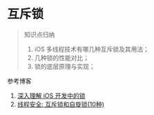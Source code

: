 # 互斥锁

> 知识点归纳
> 1. iOS 多线程技术有哪几种互斥锁及其用法；
> 2. 几种锁的性能对比；
> 3. 锁的底层原理与实现；

参考博客
1. [深入理解 iOS 开发中的锁](https://bestswifter.com/ios-lock/)
2. [线程安全: 互斥锁和自旋锁(10种)](http://www.cocoachina.com/ios/20181119/25513.html)

